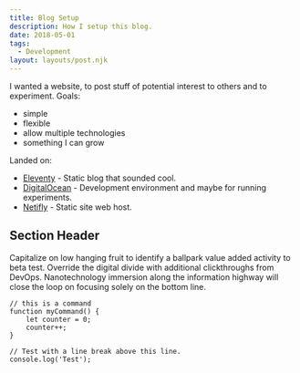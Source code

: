 ```yaml
---
title: Blog Setup
description: How I setup this blog.
date: 2018-05-01
tags:
  - Development
layout: layouts/post.njk
---
```

I wanted a website, to post stuff of potential interest to others and to experiment. Goals:
* simple
* flexible
* allow multiple technologies
* something I can grow

Landed on:
* [Eleventy](https://11ty.dev) - Static blog that sounded cool.
* [DigitalOcean](https:/digitalocean.com) - Development environment and maybe for running experiments.
* [Netifly](https://netifly.com) - Static site web host.

## Section Header

Capitalize on low hanging fruit to identify a ballpark value added activity to beta test. Override the digital divide with additional clickthroughs from DevOps. Nanotechnology immersion along the information highway will close the loop on focusing solely on the bottom line.

``` text/2-3
// this is a command
function myCommand() {
	let counter = 0;
	counter++;
}

// Test with a line break above this line.
console.log('Test');
```